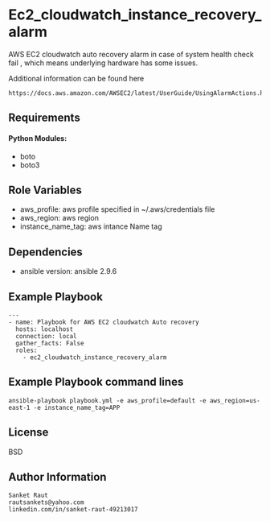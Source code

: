 Ec2_cloudwatch_instance_recovery_alarm
=========

AWS EC2 cloudwatch auto recovery alarm in case of system health check fail , which means underlying hardware has some issues.

Additional information can be found here

```
https://docs.aws.amazon.com/AWSEC2/latest/UserGuide/UsingAlarmActions.html#AddingRecoverActions
```
Requirements
------------
#### Python Modules:

* boto
* boto3


Role Variables
--------------

* aws_profile: aws profile specified in ~/.aws/credentials file
* aws_region: aws region
* instance_name_tag: aws intance Name tag

Dependencies
------------

* ansible version: ansible 2.9.6


Example Playbook
----------------
```
---
- name: Playbook for AWS EC2 cloudwatch Auto recovery
  hosts: localhost
  connection: local
  gather_facts: False
  roles:
    - ec2_cloudwatch_instance_recovery_alarm

```

Example Playbook command lines
----------------

```
ansible-playbook playbook.yml -e aws_profile=default -e aws_region=us-east-1 -e instance_name_tag=APP

```

License
-------

BSD

Author Information
------------------

```
Sanket Raut
rautsankets@yahoo.com
linkedin.com/in/sanket-raut-49213017
```
